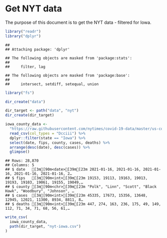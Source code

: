 Get NYT data
================

The purpose of this document is to get the NYT data - filtered for Iowa.

``` r
library("readr")
library("dplyr")
```

    ## 
    ## Attaching package: 'dplyr'

    ## The following objects are masked from 'package:stats':
    ## 
    ##     filter, lag

    ## The following objects are masked from 'package:base':
    ## 
    ##     intersect, setdiff, setequal, union

``` r
library("fs")
```

``` r
dir_create("data")

dir_target <- path("data", "nyt")
dir_create(dir_target)
```

``` r
iowa_county_data <- 
  "https://raw.githubusercontent.com/nytimes/covid-19-data/master/us-counties.csv" %>%
  read_csv(col_types = "Dcciii") %>%
  dplyr::filter(state == "Iowa") %>%
  select(date, fips, county, cases, deaths) %>%
  arrange(desc(date), desc(cases)) %>%
  glimpse()
```

    ## Rows: 28,870
    ## Columns: 5
    ## $ date   [3m[90m<date>[39m[23m 2021-01-16, 2021-01-16, 2021-01-16, 2021-01-16, 2021-01-16, 2…
    ## $ fips   [3m[90m<int>[39m[23m 19153, 19113, 19163, 19013, 19193, 19103, 19061, 19155, 19049,…
    ## $ county [3m[90m<chr>[39m[23m "Polk", "Linn", "Scott", "Black Hawk", "Woodbury", "Johnson", …
    ## $ cases  [3m[90m<int>[39m[23m 45335, 17673, 15356, 13648, 12945, 12021, 11300, 8934, 8811, 8…
    ## $ deaths [3m[90m<int>[39m[23m 447, 274, 163, 236, 175, 49, 149, 112, 71, 34, 71, 68, 56, 61,…

``` r
write_csv(
  iowa_county_data,
  path(dir_target, "nyt-iowa.csv")
)
```
